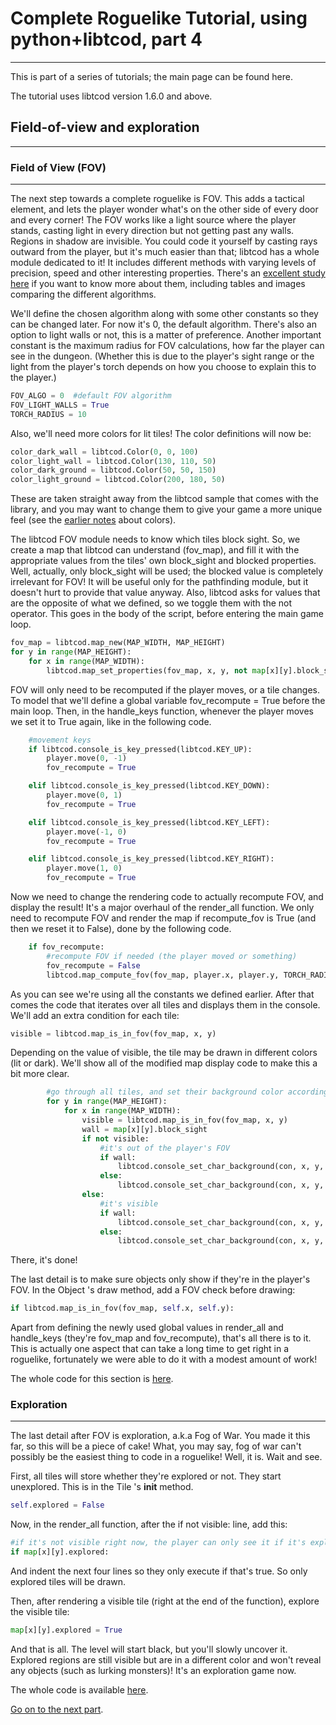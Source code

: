 # Complete Roguelike Tutorial, using python+libtcod, part 4

---

This is part of a series of tutorials; the main page can be found here.

The tutorial uses libtcod version 1.6.0 and above.

## Field-of-view and exploration

---

### Field of View (FOV)

---

The next step towards a complete roguelike is FOV. This adds a tactical element, and lets the player wonder what's on the other side of every door and every corner! The FOV works like a light source where the player stands, casting light in every direction but not getting past any walls. Regions in shadow are invisible. You could code it yourself by casting rays outward from the player, but it's much easier than that; libtcod has a whole module dedicated to it! It includes different methods with varying levels of precision, speed and other interesting properties. There's an [excellent study here](comparative_study_of_field_of_view_algorithms_for_2D_grid_based_worlds.md) if you want to know more about them, including tables and images comparing the different algorithms.

We'll define the chosen algorithm along with some other constants so they can be changed later. For now it's 0, the default algorithm. There's also an option to light walls or not, this is a matter of preference. Another important constant is the maximum radius for FOV calculations, how far the player can see in the dungeon. (Whether this is due to the player's sight range or the light from the player's torch depends on how you choose to explain this to the player.)

```python
FOV_ALGO = 0  #default FOV algorithm
FOV_LIGHT_WALLS = True
TORCH_RADIUS = 10
```

Also, we'll need more colors for lit tiles! The color definitions will now be:

```python
color_dark_wall = libtcod.Color(0, 0, 100)
color_light_wall = libtcod.Color(130, 110, 50)
color_dark_ground = libtcod.Color(50, 50, 150)
color_light_ground = libtcod.Color(200, 180, 50)
```

These are taken straight away from the libtcod sample that comes with the library, and you may want to change them to give your game a more unique feel (see the [earlier notes](complete_roguelike_tutorial,_using_python+libtcod,_part_2.md#The_Map) about colors).

The libtcod FOV module needs to know which tiles block sight. So, we create a map that libtcod can understand (fov_map), and fill it with the appropriate values from the tiles' own block_sight and blocked properties. Well, actually, only block_sight will be used; the blocked value is completely irrelevant for FOV! It will be useful only for the pathfinding module, but it doesn't hurt to provide that value anyway. Also, libtcod asks for values that are the opposite of what we defined, so we toggle them with the not operator. This goes in the body of the script, before entering the main game loop.

```python
fov_map = libtcod.map_new(MAP_WIDTH, MAP_HEIGHT)
for y in range(MAP_HEIGHT):
    for x in range(MAP_WIDTH):
        libtcod.map_set_properties(fov_map, x, y, not map[x][y].block_sight, not map[x][y].blocked)
```

FOV will only need to be recomputed if the player moves, or a tile changes. To model that we'll define a global variable fov_recompute = True before the main loop. Then, in the handle_keys function, whenever the player moves we set it to True again, like in the following code.

```python
    #movement keys
    if libtcod.console_is_key_pressed(libtcod.KEY_UP):
        player.move(0, -1)
        fov_recompute = True

    elif libtcod.console_is_key_pressed(libtcod.KEY_DOWN):
        player.move(0, 1)
        fov_recompute = True

    elif libtcod.console_is_key_pressed(libtcod.KEY_LEFT):
        player.move(-1, 0)
        fov_recompute = True

    elif libtcod.console_is_key_pressed(libtcod.KEY_RIGHT):
        player.move(1, 0)
        fov_recompute = True
```

Now we need to change the rendering code to actually recompute FOV, and display the result! It's a major overhaul of the render_all function. We only need to recompute FOV and render the map if recompute_fov is True (and then we reset it to False), done by the following code.

```python
    if fov_recompute:
        #recompute FOV if needed (the player moved or something)
        fov_recompute = False
        libtcod.map_compute_fov(fov_map, player.x, player.y, TORCH_RADIUS, FOV_LIGHT_WALLS, FOV_ALGO)
```

As you can see we're using all the constants we defined earlier. After that comes the code that iterates over all tiles and displays them in the console. We'll add an extra condition for each tile:

```python
visible = libtcod.map_is_in_fov(fov_map, x, y)
```

Depending on the value of visible, the tile may be drawn in different colors (lit or dark). We'll show all of the modified map display code to make this a bit more clear.

```python
        #go through all tiles, and set their background color according to the FOV
        for y in range(MAP_HEIGHT):
            for x in range(MAP_WIDTH):
                visible = libtcod.map_is_in_fov(fov_map, x, y)
                wall = map[x][y].block_sight
                if not visible:
                    #it's out of the player's FOV
                    if wall:
                        libtcod.console_set_char_background(con, x, y, color_dark_wall, libtcod.BKGND_SET)
                    else:
                        libtcod.console_set_char_background(con, x, y, color_dark_ground, libtcod.BKGND_SET)
                else:
                    #it's visible
                    if wall:
                        libtcod.console_set_char_background(con, x, y, color_light_wall, libtcod.BKGND_SET )
                    else:
                        libtcod.console_set_char_background(con, x, y, color_light_ground, libtcod.BKGND_SET )
```

There, it's done!

The last detail is to make sure objects only show if they're in the player's FOV. In the Object 's draw method, add a FOV check before drawing:

```python
if libtcod.map_is_in_fov(fov_map, self.x, self.y):
```

Apart from defining the newly used global values in render_all and handle_keys (they're fov_map and fov_recompute), that's all there is to it. This is actually one aspect that can take a long time to get right in a roguelike, fortunately we were able to do it with a modest amount of work!

The whole code for this section is [here](complete_roguelike_tutorial,_using_python+libtcod,_part_4_code.md#field_of_view).

### Exploration

---

The last detail after FOV is exploration, a.k.a Fog of War. You made it this far, so this will be a piece of cake! What, you may say, fog of war can't possibly be the easiest thing to code in a roguelike! Well, it is. Wait and see.

First, all tiles will store whether they're explored or not. They start unexplored. This is in the Tile 's **init** method.

```python
self.explored = False
```

Now, in the render_all function, after the if not visible: line, add this:

```python
#if it's not visible right now, the player can only see it if it's explored
if map[x][y].explored:
```

And indent the next four lines so they only execute if that's true. So only explored tiles will be drawn.

Then, after rendering a visible tile (right at the end of the function), explore the visible tile:

```python
map[x][y].explored = True
```

And that is all. The level will start black, but you'll slowly uncover it. Explored regions are still visible but are in a different color and won't reveal any objects (such as lurking monsters)! It's an exploration game now.

The whole code is available [here](complete_roguelike_tutorial,_using_python+libtcod,_part_4_code.md#Exploration).

[Go on to the next part](complete_roguelike_tutorial,_using_python+libtcod,_part_5.md).
